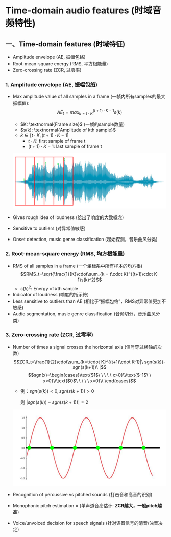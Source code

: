 # Time-domain audio features (时域音频特性)
## 一、Time-domain features (时域特征)
- Amplitude envelope (AE, 振幅包络) 
- Root-mean-square energy (RMS, 平方根能量) 
- Zero-crossing rate (ZCR, 过零率) 

### 1. Amplitude envelope (AE, 振幅包络) 
- Max amplitude value of all samples in a frame (一帧内所有samples的最大振幅值):$$AE_t=max_{k=t\cdot K}^{(t+1)\cdot K-1}s(k)$$
  - $K: \textnormal{Frame size}$ (一帧的sample数量)
  - $s(k): \textnormal{Amplitude of kth sample}$
  - $k\in[t\cdot K,(t+1)\cdot K-1]$
    - $t\cdot K$: first sample of frame t
    - $(t+1)\cdot K-1$: last sample of frame t
  
  ![](../../images/AE.PNG)
- Gives rough idea of loudness (给出了响度的大致概念)
- Sensitive to outliers (对异常值敏感)
- Onset detection, music genre classification (起始探测，音乐曲风分类)
### 2. Root-mean-square energy (RMS, 均方根能量)
- RMS of all samples in a frame (一个坐标系中所有样本的均方根)$$RMS_t=\sqrt{\frac{1}{K}\cdot\sum_{k = t\cdot K}^{(t+1)\cdot K-1}s(k)^2}$$
  - $s(k)^2$: Energy of *k*th sample
- Indicator of loudness (响度的指示符)
- Less sensitive to outliers than AE (相比于“振幅包络”，RMS对异常值更加不敏感)
- Audio segmentation, music genre classification (音频切分，音乐曲风分类)

### 3. Zero-crossing rate (ZCR, 过零率)
- Number of times a signal crosses the horizontal axis (信号穿过横轴的次数)$$ZCR_t=\frac{1}{2}\cdot\sum_{k=t\cdot K}^{(t+1)\cdot K-1}|\ sgn(s(k))-sgn(s(k+1))\ |$$ $$sgn(x)=\begin{cases}\text{$1$\ \ \ \ \ x>0}\\\text{$-1$\ \ x<0}\\\text{$0$\ \ \ \ \ x=0}\\ \end{cases}$$
  - 例：$sgn(s(k))<0, sgn(s(k+1))>0$
    
    则 $|sgn(s(k))-sgn(s(k+1))|=2$
  
  ![](../../images/ZCR.PNG)
- Recognition of percussive vs pitched sounds (打击音和高音的识别)
- Monophonic pitch estimation = (单声道音高估计: **ZCR越大，一般pitch越高**)
- Voice/unvoiced decision for speech signals (针对语音信号的清音/浊音决定)